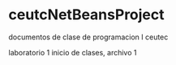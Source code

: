 # ceutcNetBeansProject
documentos de clase de programacion I ceutec

laboratorio 1 inicio de clases, archivo 1
